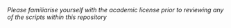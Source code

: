 *Please familiarise yourself with the academic license prior to reviewing any of the scripts within this repository*
